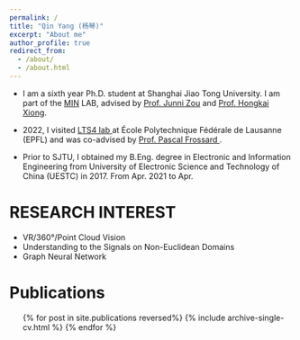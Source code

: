 ```yaml
---
permalink: /
title: "Qin Yang (杨琴)"
excerpt: "About me"
author_profile: true
redirect_from: 
  - /about/
  - /about.html
---
```


* I am a sixth year Ph.D. student at Shanghai Jiao Tong University. I am part of the <a href="http://min.sjtu.edu.cn/">MIN</a> LAB, advised by
<a href="http://min.sjtu.edu.cn/zjn.htm">Prof. Junni Zou</a> and <a href="http://min.sjtu.edu.cn/xhk.htm">Prof. Hongkai Xiong</a>. 

* 2022, I visited <a href="https://www.epfl.ch/labs/lts4/"> LTS4 lab </a> at École Polytechnique Fédérale de Lausanne (EPFL) and was co-advised by <a href="https://www.epfl.ch/labs/lts4/people/people-current/frossard/"> Prof. Pascal Frossard </a>.

* Prior to SJTU, I obtained my B.Eng. degree in Electronic and Information Engineering from University of Electronic Science and Technology of China (UESTC) in 2017. From Apr. 2021 to Apr. 

RESEARCH INTEREST
======
* VR/360°/Point Cloud Vision
* Understanding to the Signals on Non-Euclidean Domains
* Graph Neural Network

Publications
======
  <ul>{% for post in site.publications reversed%}
    {% include archive-single-cv.html %}
  {% endfor %}</ul>
